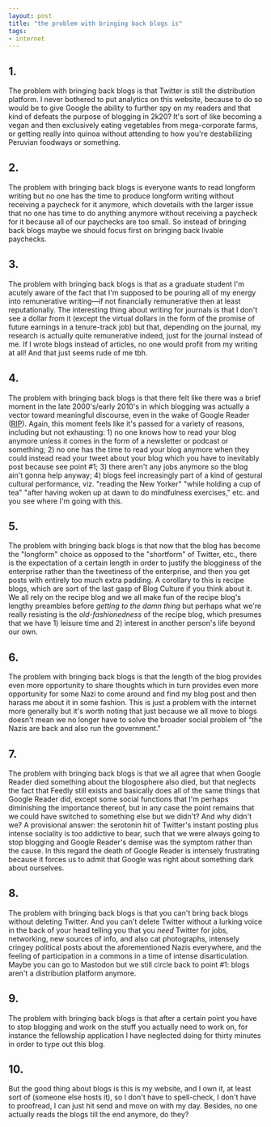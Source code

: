 ```yaml
---
layout: post
title: "the problem with bringing back blogs is"
tags:
- internet
---
```


## 1. 

The problem with bringing back blogs is that Twitter is still the distribution platform. I never bothered to put analytics on this website, because to do so would be to give Google the ability to further spy on my readers and that kind of defeats the purpose of blogging in 2k20? It's sort of like becoming a vegan and then exclusively eating vegetables from mega-corporate farms, or getting really into quinoa without attending to how you're destabilizing Peruvian foodways or something. 

## 2.

The problem with bringing back blogs is everyone wants to read longform writing but no one has the time to produce longform writing without receiving a paycheck for it anymore, which dovetails with the larger issue that no one has time to do anything anymore without receiving a paycheck for it because all of our paychecks are too small. So instead of bringing back blogs maybe we should focus first on bringing back livable paychecks. 

## 3. 

The problem with bringing back blogs is that as a graduate student I'm acutely aware of the fact that I'm supposed to be pouring all of my energy into remunerative writing—if not financially remunerative then at least reputationally. The interesting thing about writing for journals is that I don't see a dollar from it (except the virtual dollars in the form of the promise of future earnings in a tenure-track job) but that, depending on the journal, my research is actually quite remunerative indeed, just for the journal instead of me. If I wrote blogs instead of articles, no one would profit from my writing at all! And that just seems rude of me tbh. 

## 4. 

The problem with bringing back blogs is that there felt like there was a brief moment in the late 2000's/early 2010's in which blogging was actually a vector toward meaningful discourse, even in the wake of Google Reader ([RIP](/blog/2017-08-17-i-miss-google-reader/)). Again, this moment feels like it's passed for a variety of reasons, including but not exhausting: 1) no one knows how to read your blog anymore unless it comes in the form of a newsletter or podcast or something; 2) no one has the time to read your blog anymore when they could instead read your tweet about your blog which you have to inevitably post because see point #1; 3) there aren't any jobs anymore so the blog ain't gonna help anyway; 4) blogs feel increasingly part of a kind of gestural cultural performance, viz. "reading the New Yorker" "while holding a cup of tea" "after having woken up at dawn to do mindfulness exercises," etc. and you see where I'm going with this. 

## 5. 

The problem with bringing back blogs is that now that the blog has become the "longform" choice as opposed to the "shortform" of Twitter, etc., there is the expectation of a certain length in order to justify the blogginess of the enterprise rather than the tweetiness of the enterprise, and then you get posts with entirely too much extra padding. A corollary to this is recipe blogs, which are sort of the last gasp of Blog Culture if you think about it. We all rely on the recipe blog and we all make fun of the recipe blog's lengthy preambles before *getting to the damn thing* but perhaps what we're really resisting is the *old-fashionedness* of the recipe blog, which presumes that we have 1) leisure time and 2) interest in another person's life beyond our own. 

## 6. 

The problem with bringing back blogs is that the length of the blog provides even more opportunity to share thoughts which in turn provides even more opportunity for some Nazi to come around and find my blog post and then harass me about it in some fashion. This is just a problem with the internet more generally but it's worth noting that just because we all move to blogs doesn't mean we no longer have to solve the broader social problem of "the Nazis are back and also run the government."

## 7. 

The problem with bringing back blogs is that we all agree that when Google Reader died something about the blogosphere also died, but that neglects the fact that Feedly still exists and basically does all of the same things that Google Reader did, except some social functions that I'm perhaps diminishing the importance thereof, but in any case the point remains that we could have switched to something else but we didn't? And why didn't we? A provisional answer: the serotonin hit of Twitter's instant posting plus intense sociality is too addictive to bear, such that we were always going to stop blogging and Google Reader's demise was the symptom rather than the cause. In this regard the death of Google Reader is intensely frustrating because it forces us to admit that Google was right about something dark about ourselves. 

## 8. 

The problem with bringing back blogs is that you can't bring back blogs without deleting Twitter. And you can't delete Twitter without a lurking voice in the back of your head telling you that you *need* Twitter for jobs, networking, new sources of info, and also cat photographs, intensely cringey political posts about the aforementioned Nazis everywhere, and the feeling of participation in a commons in a time of intense disarticulation. Maybe you can go to Mastodon but we still circle back to point #1: blogs aren't a distribution platform anymore. 

## 9. 

The problem with bringing back blogs is that after a certain point you have to stop blogging and work on the stuff you actually need to work on, for instance the fellowship application I have neglected doing for thirty minutes in order to type out this blog. 

## 10. 

But the good thing about blogs is this is my website, and I own it, at least sort of (someone else hosts it), so I don't have to spell-check, I don't have to proofread, I can just hit send and move on with my day. Besides, no one actually reads the blogs till the end anymore, do they? 